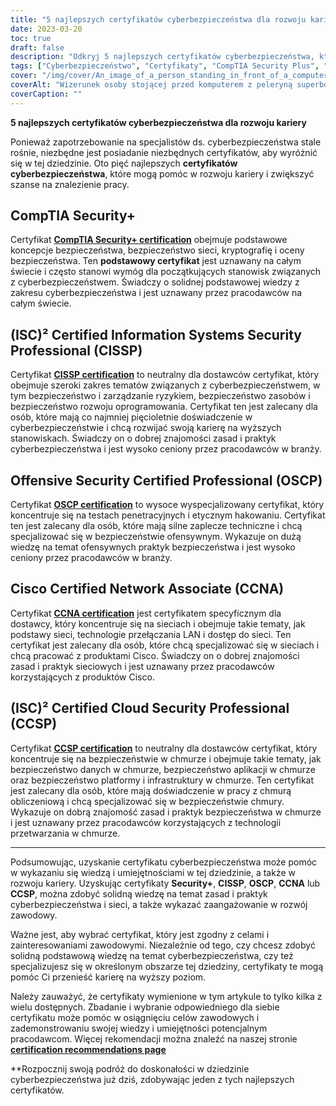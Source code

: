 ```yaml
---
title: "5 najlepszych certyfikatów cyberbezpieczeństwa dla rozwoju kariery"
date: 2023-03-20
toc: true
draft: false
description: "Odkryj 5 najlepszych certyfikatów cyberbezpieczeństwa, które pomogą Ci rozwinąć karierę i zwiększyć szanse na znalezienie pracy w szybko rozwijającej się dziedzinie cyberbezpieczeństwa."
tags: ["Cyberbezpieczeństwo", "Certyfikaty", "CompTIA Security Plus", "CISSP", "Bezpieczeństwo ofensywne OSCP", "Cisco CCNA", "(ISC2) CCSP", "Bezpieczeństwo IT", "Bezpieczeństwo sieci", "Bezpieczeństwo w chmurze", "Rozwój zawodowy", "Rozwój kariery", "Weryfikacja umiejętności", "Bezpieczeństwo informacji", "Ethical Hacking", "Testy penetracyjne", "Administracja siecią", "Przetwarzanie w chmurze", "Zarządzanie bezpieczeństwem", "Ocena podatności na zagrożenia"]
cover: "/img/cover/An_image_of_a_person_standing_in_front_of_a_computer.png"
coverAlt: "Wizerunek osoby stojącej przed komputerem z peleryną superbohatera na plecach, symbolizujący umiejętności i wiedzę, które można zdobyć dzięki uzyskaniu certyfikatów cyberbezpieczeństwa."
coverCaption: ""
---
```


**5 najlepszych certyfikatów cyberbezpieczeństwa dla rozwoju kariery**

Ponieważ zapotrzebowanie na specjalistów ds. cyberbezpieczeństwa stale rośnie, niezbędne jest posiadanie niezbędnych certyfikatów, aby wyróżnić się w tej dziedzinie. Oto pięć najlepszych **certyfikatów cyberbezpieczeństwa**, które mogą pomóc w rozwoju kariery i zwiększyć szanse na znalezienie pracy.

## CompTIA Security+

Certyfikat [**CompTIA Security+ certification**](https://www.comptia.org/certifications/security) obejmuje podstawowe koncepcje bezpieczeństwa, bezpieczeństwo sieci, kryptografię i oceny bezpieczeństwa. Ten **podstawowy certyfikat** jest uznawany na całym świecie i często stanowi wymóg dla początkujących stanowisk związanych z cyberbezpieczeństwem. Świadczy o solidnej podstawowej wiedzy z zakresu cyberbezpieczeństwa i jest uznawany przez pracodawców na całym świecie.

## (ISC)² Certified Information Systems Security Professional (CISSP)

Certyfikat [**CISSP certification**](https://www.isc2.org/Certifications/CISSP#) to neutralny dla dostawców certyfikat, który obejmuje szeroki zakres tematów związanych z cyberbezpieczeństwem, w tym bezpieczeństwo i zarządzanie ryzykiem, bezpieczeństwo zasobów i bezpieczeństwo rozwoju oprogramowania. Certyfikat ten jest zalecany dla osób, które mają co najmniej pięcioletnie doświadczenie w cyberbezpieczeństwie i chcą rozwijać swoją karierę na wyższych stanowiskach. Świadczy on o dobrej znajomości zasad i praktyk cyberbezpieczeństwa i jest wysoko ceniony przez pracodawców w branży.

## Offensive Security Certified Professional (OSCP)

Certyfikat [**OSCP certification**](https://www.offensive-security.com/pwk-oscp/) to wysoce wyspecjalizowany certyfikat, który koncentruje się na testach penetracyjnych i etycznym hakowaniu. Certyfikat ten jest zalecany dla osób, które mają silne zaplecze techniczne i chcą specjalizować się w bezpieczeństwie ofensywnym. Wykazuje on dużą wiedzę na temat ofensywnych praktyk bezpieczeństwa i jest wysoko ceniony przez pracodawców w branży.

## Cisco Certified Network Associate (CCNA)

Certyfikat [**CCNA certification**](https://www.cisco.com/c/en/us/training-events/training-certifications/certifications/associate/ccna.html) jest certyfikatem specyficznym dla dostawcy, który koncentruje się na sieciach i obejmuje takie tematy, jak podstawy sieci, technologie przełączania LAN i dostęp do sieci. Ten certyfikat jest zalecany dla osób, które chcą specjalizować się w sieciach i chcą pracować z produktami Cisco. Świadczy on o dobrej znajomości zasad i praktyk sieciowych i jest uznawany przez pracodawców korzystających z produktów Cisco.

## (ISC)² Certified Cloud Security Professional (CCSP)

Certyfikat [**CCSP certification**](https://www.isc2.org/Certifications/CCSP) to neutralny dla dostawców certyfikat, który koncentruje się na bezpieczeństwie w chmurze i obejmuje takie tematy, jak bezpieczeństwo danych w chmurze, bezpieczeństwo aplikacji w chmurze oraz bezpieczeństwo platformy i infrastruktury w chmurze. Ten certyfikat jest zalecany dla osób, które mają doświadczenie w pracy z chmurą obliczeniową i chcą specjalizować się w bezpieczeństwie chmury. Wykazuje on dobrą znajomość zasad i praktyk bezpieczeństwa w chmurze i jest uznawany przez pracodawców korzystających z technologii przetwarzania w chmurze.

______

Podsumowując, uzyskanie certyfikatu cyberbezpieczeństwa może pomóc w wykazaniu się wiedzą i umiejętnościami w tej dziedzinie, a także w rozwoju kariery. Uzyskując certyfikaty **Security+**, **CISSP**, **OSCP**, **CCNA** lub **CCSP**, można zdobyć solidną wiedzę na temat zasad i praktyk cyberbezpieczeństwa i sieci, a także wykazać zaangażowanie w rozwój zawodowy.

Ważne jest, aby wybrać certyfikat, który jest zgodny z celami i zainteresowaniami zawodowymi. Niezależnie od tego, czy chcesz zdobyć solidną podstawową wiedzę na temat cyberbezpieczeństwa, czy też specjalizujesz się w określonym obszarze tej dziedziny, certyfikaty te mogą pomóc Ci przenieść karierę na wyższy poziom.

Należy zauważyć, że certyfikaty wymienione w tym artykule to tylko kilka z wielu dostępnych. Zbadanie i wybranie odpowiedniego dla siebie certyfikatu może pomóc w osiągnięciu celów zawodowych i zademonstrowaniu swojej wiedzy i umiejętności potencjalnym pracodawcom. Więcej rekomendacji można znaleźć na naszej stronie [**certification recommendations page**](https://simeononsecurity.ch/recommendations/certifications/)

**Rozpocznij swoją podróż do doskonałości w dziedzinie cyberbezpieczeństwa już dziś, zdobywając jeden z tych najlepszych certyfikatów.
